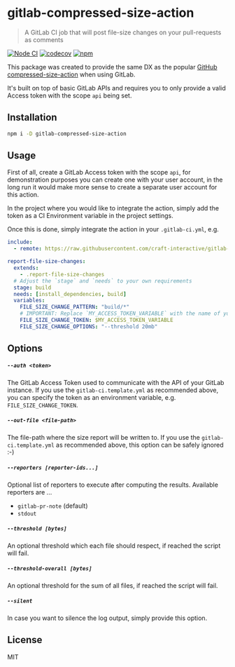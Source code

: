 # gitlab-compressed-size-action

> A GitLab CI job that will post file-size changes on your pull-requests as comments

[![Node CI](https://github.com/craft-interactive/gitlab-compressed-size-action/workflows/CI/badge.svg)](https://github.com/craft-interactive/gitlab-compressed-size-action/actions)
[![codecov](https://codecov.io/gh/craft-interactive/gitlab-compressed-size-action/branch/master/graph/badge.svg)](https://codecov.io/gh/craft-interactive/gitlab-compressed-size-action)
[![npm](https://img.shields.io/npm/dm/gitlab-compressed-size-action.svg)](https://www.npmjs.com/package/gitlab-compressed-size-action)

This package was created to provide the same DX as the popular [GitHub compressed-size-action](https://github.com/marketplace/actions/compressed-size-action) when using GitLab.

It's built on top of basic GitLab APIs and requires you to only provide a valid Access token with the scope `api` being set.

## Installation

```sh
npm i -D gitlab-compressed-size-action
```

## Usage

First of all, create a GitLab Access token with the scope `api`, for demonstration purposes you can create one with your user account, in the long run it would make more sense to create a separate user account for this action.

In the project where you would like to integrate the action, simply add the token as a CI Environment variable in the project settings.

Once this is done, simply integrate the action in your `.gitlab-ci.yml`, e.g.

```yaml
include:
  - remote: https://raw.githubusercontent.com/craft-interactive/gitlab-compressed-size-action/v1.0.0/.gitlab-ci.template.yml

report-file-size-changes:
  extends:
    - .report-file-size-changes
  # Adjust the `stage` and `needs` to your own requirements
  stage: build
  needs: [install_dependencies, build]
  variables:
    FILE_SIZE_CHANGE_PATTERN: "build/*"
    # IMPORTANT: Replace `MY_ACCESS_TOKEN_VARIABLE` with the name of your CI environment variable!
    FILE_SIZE_CHANGE_TOKEN: $MY_ACCESS_TOKEN_VARIABLE
    FILE_SIZE_CHANGE_OPTIONS: "--threshold 20mb"
```

## Options

##### `--auth <token>`

The GitLab Access Token used to communicate with the API of your GitLab instance. If you use the `gitlab-ci.template.yml` as recommended above, you can specify the token as an environment variable, e.g. `FILE_SIZE_CHANGE_TOKEN`.

##### `--out-file <file-path>`

The file-path where the size report will be written to. If you use the `gitlab-ci.template.yml` as recommended above, this option can be safely ignored :-)

##### `--reporters [reporter-ids...]`

Optional list of reporters to execute after computing the results. Available reporters are ...

- `gitlab-pr-note` (default)
- `stdout`

##### `--threshold [bytes]`

An optional threshold which each file should respect, if reached the script will fail.

##### `--threshold-overall [bytes]`

An optional threshold for the sum of all files, if reached the script will fail.

##### `--silent`

In case you want to silence the log output, simply provide this option.

## License

MIT
